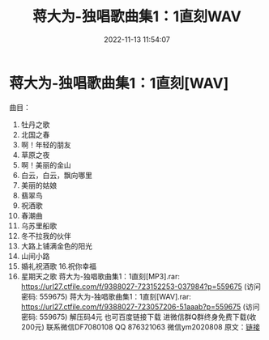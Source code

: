 ﻿---
title: 蒋大为-独唱歌曲集1：1直刻WAV
date: 2022-11-13 11:54:07
categories: 新碟专辑、稀有等精品
tags: 华语中文
---
# 蒋大为-独唱歌曲集1：1直刻[WAV]

曲目：
01. 牡丹之歌
02. 北国之春
03. 啊！年轻的朋友
04. 草原之夜
05. 啊！美丽的金山
06. 白云，白云，飘向哪里
07. 美丽的姑娘
08. 翡翠鸟
09. 祝酒歌
10. 春潮曲
11. 乌苏里船歌
12. 冬不拉我的伙伴
13. 大路上铺满金色的阳光
14. 山间小路
15. 婚礼祝酒歌
16.祝你幸福
17. 星期天之歌
蒋大为-独唱歌曲集1：1直刻[MP3].rar: https://url27.ctfile.com/f/9388027-723152253-037984?p=559675
(访问密码: 559675)
蒋大为-独唱歌曲集1：1直刻[WAV].rar: https://url27.ctfile.com/f/9388027-723057206-51aaab?p=559675
(访问密码: 559675)
解压码4元
也可百度链接下载
进微信群Q群终身免费下载(收200元)
联系微信DF7080108 QQ 876321063
微信ym2020808
原文：[链接](https://blog.sina.com.cn/s/blog_1647c7e760103107p.html)